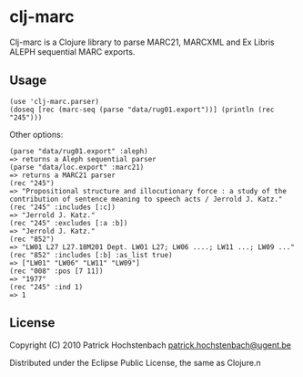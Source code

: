 # clj-marc

Clj-marc is a Clojure library to parse MARC21, MARCXML and Ex Libris ALEPH sequential MARC exports.

## Usage

	(use 'clj-marc.parser)
	(doseq [rec (marc-seq (parse "data/rug01.export"))] (println (rec "245")))

Other options:

	(parse "data/rug01.export" :aleph)
	=> returns a Aleph sequential parser
	(parse "data/loc.export" :marc21)
	=> returns a MARC21 parser
	(rec "245")  
	=> "Propositional structure and illocutionary force : a study of the contribution of sentence meaning to speech acts / Jerrold J. Katz."
	(rec "245" :includes [:c]) 
	=> "Jerrold J. Katz."
	(rec "245" :excludes [:a :b]) 
	=> "Jerrold J. Katz."
	(rec "852") 
	=> "LW01 L27 L27.18M201 Dept. LW01 L27; LW06 ....; LW11 ...; LW09 ..."
	(rec "852" :includes [:b] :as_list true) 
	=> ["LW01" "LW06" "LW11" "LW09"]
	(rec "008" :pos [7 11]) 
	=> "1977"
	(rec "245" :ind 1)
	=> 1

## License

Copyright (C) 2010 Patrick Hochstenbach <patrick.hochstenbach@ugent.be>

Distributed under the Eclipse Public License, the same as Clojure.n
